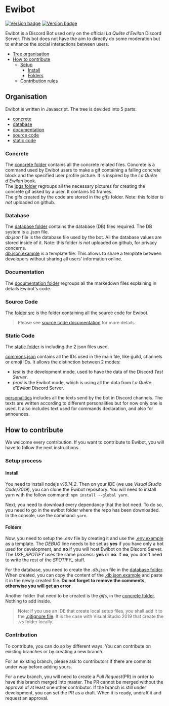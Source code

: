 # Ewibot

[![Version badge](https://badgen.net/github/release/Titch88/ewibot)](https://github.com/Titch88/ewibot) [![Version badge](https://badgen.net/github/branches/Titch88/ewibot)](https://github.com/Titch88/ewibot)

Ewibot is a Discord Bot used only on the official *La Quête d'Ewilan* Discord Server.
This bot does not have the aim to directly do some moderation but to enhance the social interactions between users. 

- [Tree organisation](#organisation)
- [How to contribute](#how-to-contribute)
	- [Setup](#setup-process)
		- [Install](#install)
		- [Folders](#folders)
	- [Contribution rules](#contribution)

## Organisation
Ewibot is written in Javascript. The tree is devided into 5 parts: 

- [concrete](#concrete)
- [database](#database)
- [documentation](#documentation)
- [source code](#source-code)
- [static code](#static-code)

### Concrete
The [concrete folder](./concrete) contains all the concrete related files. Concrete is a command used by Ewibot users to
make a gif containing a falling concrete block and the specified user profile picture. It is inspired by the 
*La Quête d'Ewilan* book.  
The [jpgs folder](./concrete/jpgs) regroups all the necessary pictures for creating the concrete gif asked by a user. It 
contains 50 frames.  
The gifs created by the code are stored in the *gifs* folder. Note: this folder *is not* uploaded on github.

### Database
The [database folder](./db) contains the database (DB) files required. The DB system is a .json file.   
*db.json* file is the database file used by the bot. All the database values are stored inside of it. Note: this folder 
*is not* uploaded on github, for privacy concerns.  
[db.json.example](./db/db.json.example) is a template file. This allows to share a template between developers without 
sharing all users' information online.

### Documentation
The [documentation folder](./doc) regroups all the markedown files explaining in details Ewibot's code.

### Source Code
The [folder src](./src) is the folder containing all the source code for Ewibot.

> Please see [source code documentation](./doc/source.md) for more details.

### Static Code
The [static folder](./static) is including the 2 json files used.

[commons.json](./src/commons.json) contains all the IDs used in the main file, like guild, channels or emoji IDs. 
It allows the distinction between 2 modes:
* _test_ is the development mode, used to have the data of the Discord *Test Server*.
* _prod_ is the Ewibot mode, which is using all the data from *La Quête d'Ewilan* Discord Server. 

[personalities](./src/personalities) includes all the texts send by the bot in Discord channels. The texts are
written according to different personalities but for now only one is used. It also includes text used for commands declaration,
and also for announces.

## How to contribute
We welcome every contribution. If you want to contribute to Ewibot, you will have to follow the next instructions.

### Setup process
#### Install
You need to install nodejs *v16.14.2*. Then on your IDE (we use _Visual Studio Code/2019_), you can clone the Ewibot repository. 
You will need to install yarn with the follow command: ```npm install --global yarn```.

Next, you need to download every dependancy that the bot need. To do so, you need to go in the ewibot folder where the repo has
been downloaded. In the console, use the command: ```yarn```.

#### Folders
Now, you need to setup the *.env* file by creating it and use the [.env.example](.env.example) as a template.  The *DEBUG*
line needs to be set as **yes** if you have only a bot used for development, and **no** if you will host Ewibot on the 
Discord Server.  The *USE_SPOTIFY* uses the same process: **yes** or **no**. If **no**, you don't need to write the rest of
the *SPOTIFY_* stuff.

For the database, you need to create the *.db.json* file in the [database folder](./db). When created, you can copy the 
content of the [.db.json.example](./db/db.json.example) and paste it in the newly created file. **Do not forget to remove
the comments, otherwise you will get an error**

Another folder that need to be created is the *gifs*, in the [concrete folder](./concrete). Nothing to add inside.

> Note: if you use an IDE that create local setup files, you shall add it to the [.gitignore file](.gitignore). It is the case 
with Visual Studio 2019 that create the *.vs* folder locally.

### Contribution
To contribute, you can do so by different ways. You can contribute on existing branches or by creating a new branch. 

For an existing branch, please ask to contributors if there are commits under way before adding yours. 

For a new branch, you will need to create a *Pull Request*(PR) in order to have this branch merged into master. The PR 
cannot be merged without the approval of at least one other contributor. If the branch is still under development, you can
set the PR as a draft. When it is ready, undraft it and request an approval.
